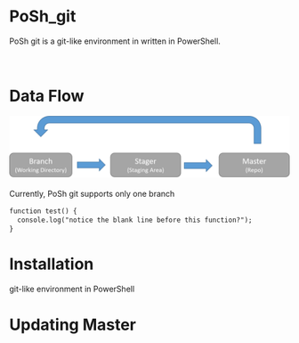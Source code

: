 # PoSh_git
PoSh git is a git-like environment in written in PowerShell.
<br>
<br>
<br>
# Data Flow
![Alt text](https://github.com/WiredPulse/PoSh_git/blob/master/Flow.png?raw=true "Optional Title")
<br>
<br>
Currently, PoSh git supports only one branch


```
function test() {
  console.log("notice the blank line before this function?");
}
```

# Installation


git-like environment in PowerShell


# Updating Master


